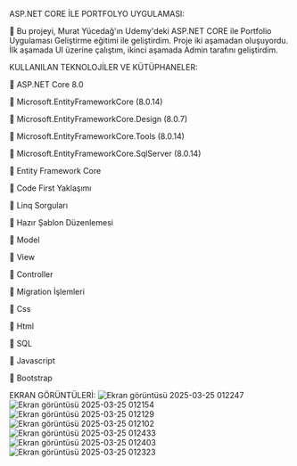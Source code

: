 ASP.NET CORE İLE PORTFOLYO UYGULAMASI:

🔹 Bu projeyi, Murat Yücedağ'ın Udemy'deki ASP.NET CORE ile Portfolio Uygulaması Geliştirme eğitimi ile geliştirdim. Proje iki aşamadan oluşuyordu. İlk aşamada UI üzerine çalıştım, ikinci aşamada Admin tarafını geliştirdim. 


KULLANILAN TEKNOLOJİLER VE KÜTÜPHANELER:

🔹 ASP.NET Core 8.0

🔹 Microsoft.EntityFrameworkCore (8.0.14)

🔹 Microsoft.EntityFrameworkCore.Design (8.0.7)

🔹 Microsoft.EntityFrameworkCore.Tools (8.0.14)

🔹 Microsoft.EntityFrameworkCore.SqlServer (8.0.14)

🔹 Entity Framework Core

🔹 Code First Yaklaşımı

🔹 Linq Sorguları

🔹 Hazır Şablon Düzenlemesi

🔹 Model

🔹 View

🔹 Controller

🔹 Migration İşlemleri

🔹 Css

🔹 Html

🔹 SQL

🔹 Javascript

🔹 Bootstrap


EKRAN GÖRÜNTÜLERİ:
![Ekran görüntüsü 2025-03-25 012247](https://github.com/user-attachments/assets/a9d79c62-8059-45ee-aaa6-c7ba7f13a71b)
![Ekran görüntüsü 2025-03-25 012154](https://github.com/user-attachments/assets/d626b5ba-b63f-4ccf-a8a8-665115af8cd1)
![Ekran görüntüsü 2025-03-25 012129](https://github.com/user-attachments/assets/cacaaf03-072c-4768-a1b7-90f15591ad52)
![Ekran görüntüsü 2025-03-25 012102](https://github.com/user-attachments/assets/9ed8fad0-f01a-44cd-a0ae-8d9603eed630)
![Ekran görüntüsü 2025-03-25 012433](https://github.com/user-attachments/assets/00c739fb-5b76-4fb7-af04-a39d2197c5f3)
![Ekran görüntüsü 2025-03-25 012403](https://github.com/user-attachments/assets/f686af7d-d9a5-44c3-9bb1-a1d471b3a862)
![Ekran görüntüsü 2025-03-25 012323](https://github.com/user-attachments/assets/c556db36-fb2a-4a6c-b115-20cf09e14442)
